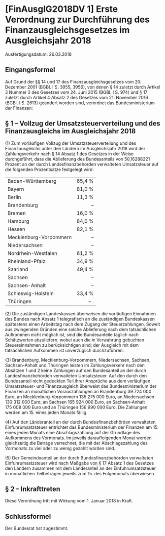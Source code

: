 # [FinAusglG2018DV 1] Erste Verordnung zur Durchführung des Finanzausgleichsgesetzes im Ausgleichsjahr 2018

Ausfertigungsdatum: 26.03.2018

 

## Eingangsformel

Auf Grund der §§ 14 und 17 des Finanzausgleichsgesetzes vom 20. Dezember 2001 (BGBl. I S. 3955, 3956), von denen § 14 zuletzt durch Artikel 3 Nummer 3 des Gesetzes vom 24. Juni 2015 (BGBl. I S. 974) und § 17 zuletzt durch Artikel 4 Absatz 2 des Gesetzes vom 21. November 2016 (BGBl. I S. 2613) geändert worden sind, verordnet das Bundesministerium der Finanzen:


## § 1 – Vollzug der Umsatzsteuerverteilung und des Finanzausgleichs im Ausgleichsjahr 2018

(1) Zum vorläufigen Vollzug der Umsatzsteuerverteilung und des Finanzausgleichs unter den Ländern im Ausgleichsjahr 2018 wird der Zahlungsverkehr nach § 14 Absatz 1 des Gesetzes in der Weise durchgeführt, dass die Ablieferung des Bundesanteils von 50,16288221 Prozent an der durch Landesfinanzbehörden verwalteten Umsatzsteuer auf die folgenden Prozentsätze festgelegt wird:

|                        |        |
|------------------------|-------:|
| Baden-Württemberg      | 65,4 % |
| Bayern                 | 81,0 % |
| Berlin                 | 11,3 % |
| Brandenburg            |      – |
| Bremen                 | 16,0 % |
| Hamburg                | 84,0 % |
| Hessen                 | 82,1 % |
| Mecklenburg-Vorpommern |      – |
| Niedersachsen          |      – |
| Nordrhein-Westfalen    | 61,2 % |
| Rheinland-Pfalz        | 34,9 % |
| Saarland               | 49,4 % |
| Sachsen                |      – |
| Sachsen-Anhalt         |      – |
| Schleswig-Holstein     | 33,4 % |
| Thüringen              |    – . |

(2) Die zuständigen Landeskassen überweisen die vorläufigen Einnahmen des Bundes nach Absatz 1 telegrafisch an die zuständigen Bundeskassen spätestens einen Arbeitstag nach dem Zugang der Steuerzahlungen. Soweit aus zwingenden Gründen eine solche Ablieferung nach dem tatsächlichen Aufkommen nicht möglich ist, sind die Bundesanteile täglich nach Schätzwerten abzuliefern, wobei auch die in Verwahrung gebuchten Steuereinnahmen zu berücksichtigen sind; der Ausgleich mit dem tatsächlichen Aufkommen ist unverzüglich durchzuführen.

(3) Brandenburg, Mecklenburg-Vorpommern, Niedersachsen, Sachsen, Sachsen-Anhalt und Thüringen leisten im Zahlungsverkehr nach den Absätzen 1 und 2 keine Zahlungen auf den Bundesanteil an der durch Landesfinanzbehörden verwalteten Umsatzsteuer. Auf den durch den Bundesanteil nicht gedeckten Teil ihrer Ansprüche aus dem vorläufigen Umsatzsteuer- und Finanzausgleich überweist das Bundesministerium der Finanzen an monatlichen Vorauszahlungen an Brandenburg 39 724 000 Euro, an Mecklenburg-Vorpommern 135 275 000 Euro, an Niedersachsen 130 312 000 Euro, an Sachsen 165 924 000 Euro, an Sachsen-Anhalt 175 008 000 Euro und an Thüringen 156 990 000 Euro. Die Zahlungen werden am 15. eines jeden Monats fällig.

(4) Auf den Länderanteil an der durch Bundesfinanzbehörden verwalteten Einfuhrumsatzsteuer entrichtet das Bundesministerium der Finanzen am 15. eines jeden Monats eine Abschlagszahlung auf der Grundlage des Aufkommens des Vormonats. Im jeweils darauffolgenden Monat werden gleichzeitig die Beträge verrechnet, die mit der Abschlagszahlung des Vormonats zu viel oder zu wenig gezahlt worden sind.

(5) Der Gemeindeanteil an der durch Bundesfinanzbehörden verwalteten Einfuhrumsatzsteuer wird nach Maßgabe von § 17 Absatz 1 des Gesetzes den Ländern zusammen mit dem Länderanteil an der Einfuhrumsatzsteuer in monatlichen Teilbeträgen jeweils zum 15. des Folgemonats überwiesen.


## § 2 – Inkrafttreten

Diese Verordnung tritt mit Wirkung vom 1. Januar 2018 in Kraft.


## Schlussformel

Der Bundesrat hat zugestimmt.
